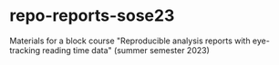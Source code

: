 # repo-reports-sose23
Materials for a block course "Reproducible analysis reports with eye-tracking reading time data" (summer semester 2023)
